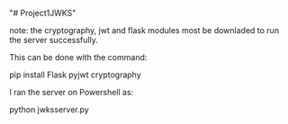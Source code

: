 "# Project1JWKS" 

note: the cryptography, jwt and flask modules most be downladed to run
the server successfully.

This can be done with the command:

pip install Flask pyjwt cryptography


I ran the server on Powershell as:

python jwksserver.py
